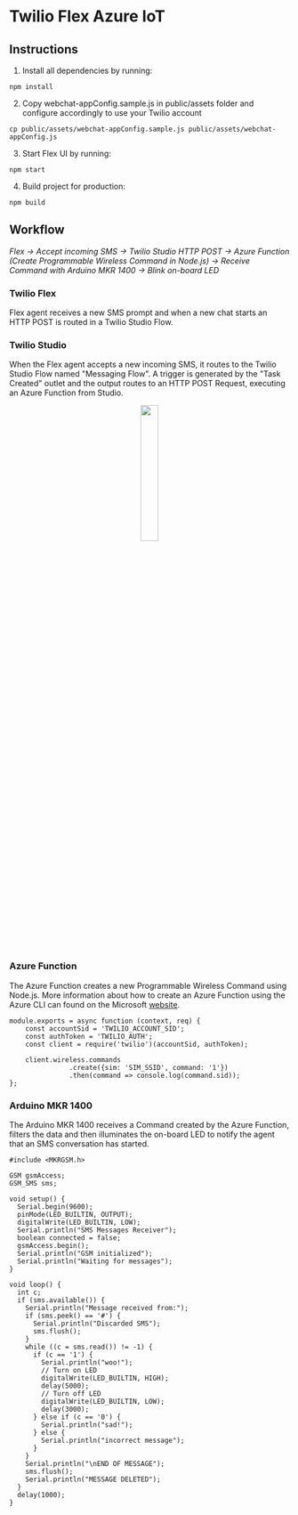 # Twilio Flex Azure IoT

## Instructions

1. Install all dependencies by running:
```
npm install
```
2. Copy webchat-appConfig.sample.js in public/assets folder and configure accordingly to use your Twilio account
```
cp public/assets/webchat-appConfig.sample.js public/assets/webchat-appConfig.js
```
3. Start Flex UI by running:
```
npm start
```
4. Build project for production:
```
npm build
```

## Workflow

*Flex -> Accept incoming SMS -> Twilio Studio HTTP POST -> Azure Function (Create Programmable Wireless Command in Node.js) -> Receive Command with Arduino MKR 1400 -> Blink on-board LED*

### Twilio Flex
Flex agent receives a new SMS prompt and when a new chat starts an HTTP POST is routed in a Twilio Studio Flow.

### Twilio Studio
When the Flex agent accepts a new incoming SMS, it routes to the Twilio Studio Flow named "Messaging Flow". A trigger is generated by the "Task Created" outlet and the output routes to an HTTP POST Request, executing an Azure Function from Studio.

<p align="center">
  <img width="25%" height="25%" src="https://i.ibb.co/r2yNbDb/flexazureiot-Studio-Messaging-Flow.png"/>
</p>

### Azure Function
The Azure Function creates a new Programmable Wireless Command using Node.js. More information about how to create an Azure Function using the Azure CLI can found on the Microsoft [website](https://docs.microsoft.com/en-us/azure/azure-functions/functions-create-first-azure-function-azure-cli).

```
module.exports = async function (context, req) {
    const accountSid = 'TWILIO_ACCOUNT_SID';
    const authToken = 'TWILIO_AUTH';
    const client = require('twilio')(accountSid, authToken);

    client.wireless.commands
               .create({sim: 'SIM_SSID', command: '1'})
               .then(command => console.log(command.sid));
};
```

### Arduino MKR 1400
The Arduino MKR 1400 receives a Command created by the Azure Function, filters the data and then illuminates the on-board LED to notify the agent that an SMS conversation has started.

```
#include <MKRGSM.h>

GSM gsmAccess;
GSM_SMS sms;

void setup() {
  Serial.begin(9600);
  pinMode(LED_BUILTIN, OUTPUT);
  digitalWrite(LED_BUILTIN, LOW);
  Serial.println("SMS Messages Receiver");
  boolean connected = false;
  gsmAccess.begin();
  Serial.println("GSM initialized");
  Serial.println("Waiting for messages");
}

void loop() {
  int c;
  if (sms.available()) {
    Serial.println("Message received from:");
    if (sms.peek() == '#') {
      Serial.println("Discarded SMS");
      sms.flush();
    }
    while ((c = sms.read()) != -1) {
      if (c == '1') {
        Serial.println("woo!");
        // Turn on LED
        digitalWrite(LED_BUILTIN, HIGH);
        delay(5000);
        // Turn off LED
        digitalWrite(LED_BUILTIN, LOW);
        delay(3000);
      } else if (c == '0') {
        Serial.println("sad!");
      } else {
        Serial.println("incorrect message");
      }
    }
    Serial.println("\nEND OF MESSAGE");
    sms.flush();
    Serial.println("MESSAGE DELETED");
  }
  delay(1000);
}
```
